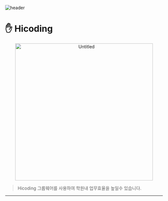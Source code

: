![header](https://github.com/Hicoding-Groupware/hicoding-back/assets/138549261/127669e1-d922-4c6e-bfad-828bac09a785)

# ✋ Hicoding

<div align=center>
<img width="440" alt="Untitled" src="https://github.com/Hicoding-Groupware/hicoding-back/assets/138549261/127669e1-d922-4c6e-bfad-828bac09a785">
</div>

> Hicoding 그룹웨어를 사용하여 학원내 업무효율을 높일수 있습니다.

---
